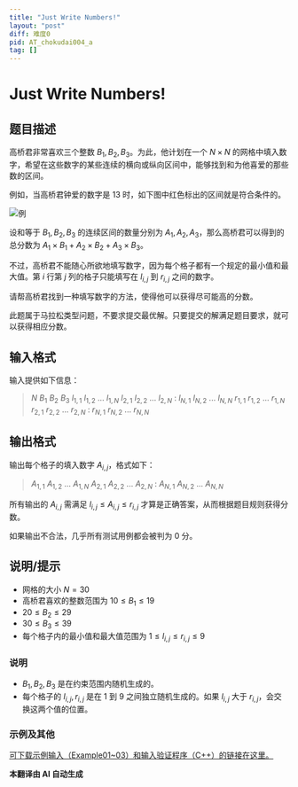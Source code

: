 ```yaml
---
title: "Just Write Numbers!"
layout: "post"
diff: 难度0
pid: AT_chokudai004_a
tag: []
---
```


# Just Write Numbers!

## 题目描述

高桥君非常喜欢三个整数 $B_1, B_2, B_3$。为此，他计划在一个 $N \times N$ 的网格中填入数字，希望在这些数字的某些连续的横向或纵向区间中，能够找到和为他喜爱的那些数的区间。

例如，当高桥君钟爱的数字是 $13$ 时，如下图中红色标出的区间就是符合条件的。

![例](https://cdn.luogu.com.cn/upload/vjudge_pic/AT_chokudai004_a/df4cb3c9bb5b3b18cfb07c74d2309a24862c0ac6.png)

设和等于 $B_1, B_2, B_3$ 的连续区间的数量分别为 $A_1, A_2, A_3$，那么高桥君可以得到的总分数为 $A_1 \times B_1 + A_2 \times B_2 + A_3 \times B_3$。

不过，高桥君不能随心所欲地填写数字，因为每个格子都有一个规定的最小值和最大值。第 $i$ 行第 $j$ 列的格子只能填写在 $l_{i,j}$ 到 $r_{i,j}$ 之间的数字。

请帮高桥君找到一种填写数字的方法，使得他可以获得尽可能高的分数。

此题属于马拉松类型问题，不要求提交最优解。只要提交的解满足题目要求，就可以获得相应分数。

## 输入格式

输入提供如下信息：

> $N$ $B_1$ $B_2$ $B_3$ $l_{1,1}$ $l_{1,2}$ ... $l_{1,N}$ $l_{2,1}$ $l_{2,2}$ ... $l_{2,N}$ : $l_{N,1}$ $l_{N,2}$ ... $l_{N,N}$ $r_{1,1}$ $r_{1,2}$ ... $r_{1,N}$ $r_{2,1}$ $r_{2,2}$ ... $r_{2,N}$ : $r_{N,1}$ $r_{N,2}$ ... $r_{N,N}$

## 输出格式

输出每个格子的填入数字 $A_{i,j}$，格式如下：

> $A_{1,1}$ $A_{1,2}$ ... $A_{1,N}$ $A_{2,1}$ $A_{2,2}$ ... $A_{2,N}$ : $A_{N,1}$ $A_{N,2}$ ... $A_{N,N}$

所有输出的 $A_{i,j}$ 需满足 $l_{i,j} \leq A_{i,j} \leq r_{i,j}$ 才算是正确答案，从而根据题目规则获得分数。

如果输出不合法，几乎所有测试用例都会被判为 $0$ 分。

## 说明/提示

- 网格的大小 $N = 30$
- 高桥君喜欢的整数范围为 $10 \leq B_1 \leq 19$
- $20 \leq B_2 \leq 29$
- $30 \leq B_3 \leq 39$
- 每个格子内的最小值和最大值范围为 $1 \leq l_{i,j} \leq r_{i,j} \leq 9$

### 说明

- $B_1, B_2, B_3$ 是在约束范围内随机生成的。
- 每个格子的 $l_{i,j}, r_{i,j}$ 是在 $1$ 到 $9$ 之间独立随机生成的。如果 $l_{i,j}$ 大于 $r_{i,j}$，会交换这两个值的位置。

### 示例及其他

[可下载示例输入（Example01~03）和输入验证程序（C++）的链接在这里。](https://img.atcoder.jp/chokudai004/cca3bf4eb85d43be4112d70c0e7f275b.zip)

 **本翻译由 AI 自动生成**

